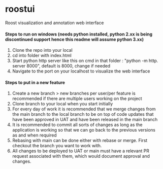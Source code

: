 # roostui
Roost visualization and annotation web interface


#### Steps to run on windows (needs python installed, python 2.xx is being discontinued support hence this readme will assume python 3.xx)
1. Clone the repo into your local
2. cd into folder with index.html
3. Start python http server like this on cmd in that folder : "python -m http. server 8000", default is 8000, change if needed
4. Navigate to the port on your localhost to visualize the web interface

#### Steps to put in a new feature
1. Create a new branch > new branches per user/per feature is recommended if there are multiple users working on the project
2. Clone branch to your local when you start initially
3. For every day of work it is recommended that we merge changes from the main branch to the local branch to be on top of code updates that have been approved in UAT and have been released in the main branch
4. It is recommended to commit all sorts of changes as long as the application is working so that we can go back to the previous versions as and when required
5. Rebasing with main can be done either with rebase or merge. First checkout the branch you want to work with. 
6. All changes to be deployed to UAT or main must have a relevant PR request associated with them, which would document approval and changes.

